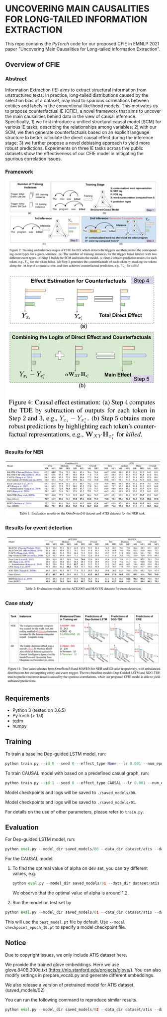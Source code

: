 UNCOVERING MAIN CAUSALITIES FOR LONG-TAILED INFORMATION EXTRACTION 
==========

This repo contains the *PyTorch* code for our proposed CFIE in EMNLP 2021 paper "Uncovering Main Causalities for Long-tailed Information Extraction".

## Overview of CFIE

### Abstract

Information Extraction (IE) aims to extract structural information from unstructured texts. In practice, long-tailed distributions caused by the selection bias of a dataset, may lead to spurious correlations between entities and labels in the conventional likelihood models. This motivates us to propose counterfactual IE (CFIE), a novel framework that aims to uncover the main causalities behind data in the view of causal inference. Specifically, 1) we first introduce a unified structural causal model (SCM) for various IE tasks, describing the relationships among variables; 2) with our SCM, we then generate counterfactuals based on an explicit language structure to better calculate the direct causal effect during the inference stage; 3) we further propose a novel debiasing approach to yield more robust predictions. Experiments on three IE tasks across five public datasets show the effectiveness of our CFIE model in mitigating the spurious correlation issues.

### Framework

![arch1](./fig/arch1.png)

![arch2](./fig/arch2.png)

### Results for NER

![ner](./fig/ner.png)

### Results for event detection

![ed](./fig/ed.png)

### Case study

![case](./fig/case.png)

## Requirements

- Python 3 (tested on 3.6.5)
- PyTorch (> 1.0)
- tqdm
- numpy


## Training

To train a baseline Dep-guided LSTM model, run:
```python
python train.py --id 0 --seed 0 --effect_type None --lr 0.001 --num_epoch 1000 --data_dir dataset/atis --vocab_dir dataset/atis 
```

To train CAUSAL model with based on a predefined casual graph, run:
```python
python train.py --id 1 --seed 0 --effect_type CAUSAL --lr 0.001 --num_epoch 1000 --data_dir dataset/atis --vocab_dir dataset/atis 
```

Model checkpoints and logs will be saved to `./saved_models/00`.

Model checkpoints and logs will be saved to `./saved_models/01`.

For details on the use of other parameters, please refer to `train.py`.

## Evaluation

For Dep-guided LSTM model, run:

```python
python eval.py --model_dir saved_models/00 --data_dir dataset/atis --dataset test --effect_type None
```
For the CAUSAL model:

1. To find the optimal value of alpha on dev set, you can try different values, e.g. 

   ```python
   python eval.py --model_dir saved_models/01 --data_dir dataset/atis --dataset dev --effect_type CAUSAL --alpha 1.2
   ```

   We observe that the optimal value of alpha is around 1.2. 

2.  Run the model on test set by 

   ```python
   python eval.py --model_dir saved_models/01 --data_dir dataset/atis --dataset test --effect_type CAUSAL --alpha 1.2
   ```

This will use the `best_model.pt` file by default. Use `--model checkpoint_epoch_10.pt` to specify a model checkpoint file.



## Notice

Due to copyright issues, we only include ATIS dataset here. 

We provide the trained glove embeddings. Here we use glove.840B.300d.txt (https://nlp.stanford.edu/projects/glove/). You can also modify settings in prepare_vocab.py and generate different embeddings.

We also release a version of pretrained model for ATIS dataset. (saved_models/02) 

You can run the following command to reproduce similar results.

```python
python eval.py --model_dir saved_models/02 --data_dir dataset/atis --dataset test --effect_type CAUSAL --alpha 1.2
```

